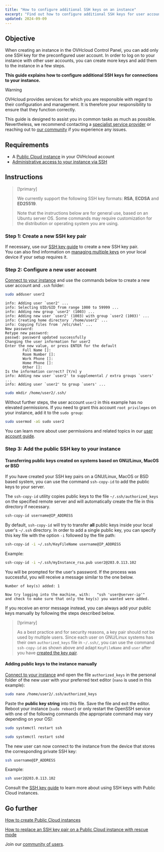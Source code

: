 ```yaml
---
title: "How to configure additional SSH keys on an instance"
excerpt: "Find out how to configure additional SSH keys for user accounts and add them to your Public Cloud instance"
updated: 2024-09-09
---
```


## Objective
 
When creating an instance in the OVHcloud Control Panel, you can add only one SSH key for the preconfigured user account. In order to log on to your instance with other user accounts, you can create more keys and add them to the instance in a few steps.

**This guide explains how to configure additional SSH keys for connections to your instance.**

> [!warning]
> OVHcloud provides services for which you are responsible with regard to their configuration and management. It is therefore your responsibility to ensure that they function correctly.
>
> This guide is designed to assist you in common tasks as much as possible. Nevertheless, we recommend contacting a [specialist service provider](/links/partner) or reaching out to [our community](/links/community) if you experience any issues.
>

## Requirements

- A [Public Cloud instance](/links/public-cloud/public-cloud) in your OVHcloud account
- [Administrative access to your instance via SSH](/pages/public_cloud/compute/creating-ssh-keys-pci#login-linux)

## Instructions

> [!primary]
>
> We currently support the following SSH key formats: **RSA**, **ECDSA** and **ED25519**.
>
> Note that the instructions below are for general use, based on an Ubuntu server OS. Some commands may require customization for the distribution or operating system you are using.
>

### Step 1: Create a new SSH key pair

If necessary, use our [SSH key guide](/pages/public_cloud/compute/creating-ssh-keys-pci) to create a new SSH key pair.  
You can also find information on [managing multiple keys](/pages/public_cloud/compute/creating-ssh-keys-pci#create-ssh-key) on your local device if your setup requires it.

### Step 2: Configure a new user account

[Connect to your instance](/pages/public_cloud/compute/public-cloud-first-steps#connect-instance) and use the commands below to create a new user account and `.ssh` folder:

```bash
sudo adduser user2
```

```console
info: Adding user `user2' ...
info: Selecting UID/GID from range 1000 to 59999 ...
info: Adding new group `user2' (1003) ...
info: Adding new user `user2' (1003) with group `user2 (1003)' ...
info: Creating home directory `/home/user2' ...
info: Copying files from `/etc/skel' ...
New password: 
Retype new password:
passwd: password updated successfully
Changing the user information for user2
Enter the new value, or press ENTER for the default
        Full Name []:
        Room Number []:
        Work Phone []: 
        Home Phone []: 
        Other []: 
Is the information correct? [Y/n] y
info: Adding new user `user2' to supplemental / extra groups `users' ...
info: Adding user `user2' to group `users' ...
```

```bash
sudo mkdir /home/user2/.ssh/
```

Without further steps, the user account `user2` in this example has no elevated permissions. If you need to grant this account `root privileges` on your instance, add it to the `sudo group`:

```bash
sudo usermod -aG sudo user2
```

You can learn more about user permissions and related topics in our [user account guide](/pages/bare_metal_cloud/dedicated_servers/changing_root_password_linux_ds).

### Step 3: Add the public SSH key to your instance

#### Transferring public keys created on systems based on GNU/Linux, MacOS or BSD

If you have created your SSH key pairs on a GNU/Linux, MacOS or BSD based system, you can use the command `ssh-copy-id` to add the public keys to your server.

The `ssh-copy-id` utility copies public keys to the file `~/.ssh/authorized_keys` on the specified remote server and will automatically create the file in this directory if necessary.

```bash
ssh-copy-id username@IP_ADDRESS
```

By default, `ssh-copy-id` will try to transfer **all** public keys inside your local user's `~/.ssh` directory. In order to add a single public key, you can specify this key file with the option `-i` followed by the file path:

```bash
ssh-copy-id -i ~/.ssh/KeyFileName username@IP_ADDRESS
```

Example:
    
```bash
ssh-copy-id -i ~/.ssh/myInstance_rsa.pub user2@203.0.113.102
```

You will be prompted for the user's password. If the process was successful, you will receive a message similar to the one below.

```console
Number of key(s) added: 1

Now try logging into the machine, with:   "ssh 'user@server-ip'"
and check to make sure that only the key(s) you wanted were added.
```

If you receive an error message instead, you can always add your public keys manually by following the steps described below.

> [!primary]
>
> As a best practice and for security reasons, a key pair should not be used by multiple users. Since each user on GNU/Linux systems has their own `authorized_keys` file in `~/.ssh/`, you can use the command `ssh-copy-id` as shown above and adapt `KeyFileName` and `user` after you have [created the key pair](/pages/public_cloud/compute/creating-ssh-keys-pci#create-ssh-key).
>

#### Adding public keys to the instance manually

[Connect to your instance](/pages/public_cloud/compute/public-cloud-first-steps#connect-instance) and open the file `authorized_keys` in the personal folder of the new user with your preferred text editor (`nano` is used in this example):

```bash
sudo nano /home/user2/.ssh/authorized_keys
```

Paste the **public key string** into this file. Save the file and exit the editor.  
Reboot your instance (`sudo reboot`) or only restart the OpenSSH service with one of the following commands (the appropriate command may vary depending on your OS):

```bash
sudo systemctl restart ssh
```

```bash
sudo systemctl restart sshd
```

The new user can now connect to the instance from the device that stores the corresponding private SSH key:

```bash
ssh username@IP_ADDRESS
```

Example:

```bash
ssh user2@203.0.113.102
```

Consult the [SSH key guide](/pages/public_cloud/compute/creating-ssh-keys-pci) to learn more about using SSH keys with Public Cloud instances.


## Go further

[How to create Public Cloud instances](/pages/public_cloud/compute/public-cloud-first-steps)

[How to replace an SSH key pair on a Public Cloud instance with rescue mode](/pages/public_cloud/compute/replacing_lost_ssh_key)

Join our [community of users](/links/community).